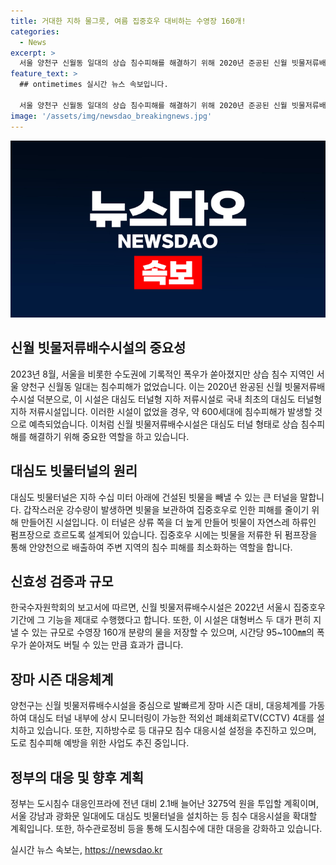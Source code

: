 ```yaml
---
title: 거대한 지하 물그릇, 여름 집중호우 대비하는 수영장 160개!
categories:
  - News
excerpt: >
  서울 양천구 신월동 일대의 상습 침수피해를 해결하기 위해 2020년 준공된 신월 빗물저류배수시설은 국내 최초의 대심도 터널형 지하 저류시설로, 장마 대응 체계를 가동하고 있다. 이를 통해 신월동 일대는 기록적인 폭우에도 침수피해를 예방했으며, 장마 시즌 대응을 위해 다양한 대책을 추진 중이다. 이러한 노력을 바탕으로 신월 빗물저류배수시설은 효율적인 재해 대응 및 도시침수 예방을 위한 모범사례로 평가받고 있다.
feature_text: >
  ## ontimetimes 실시간 뉴스 속보입니다.

  서울 양천구 신월동 일대의 상습 침수피해를 해결하기 위해 2020년 준공된 신월 빗물저류배수시설은 국내 최초의 대심도 터널형 지하 저류시설로, 장마 대응 체계를 가동하고 있다. 이를 통해 신월동 일대는 기록적인 폭우에도 침수피해를 예방했으며, 장마 시즌 대응을 위해 다양한 대책을 추진 중이다. 이러한 노력을 바탕으로 신월 빗물저류배수시설은 효율적인 재해 대응 및 도시침수 예방을 위한 모범사례로 평가받고 있다.
image: '/assets/img/newsdao_breakingnews.jpg'
---
```


<p><img src="/assets/img/newsdao_breakingnews.jpg" alt="ontimetimes 속보" /></p>

<h2 data-ke-size="size26">신월 빗물저류배수시설의 중요성</h2>

<p data-ke-size="size16">2023년 8월, 서울을 비롯한 수도권에 기록적인 폭우가 쏟아졌지만 상습 침수 지역인 서울 양천구 신월동 일대는 침수피해가 없었습니다. 이는 2020년 완공된 신월 빗물저류배수시설 덕분으로, 이 시설은 대심도 터널형 지하 저류시설로 국내 최초의 대심도 터널형 지하 저류시설입니다. 이러한 시설이 없었을 경우, 약 600세대에 침수피해가 발생할 것으로 예측되었습니다. 이처럼 신월 빗물저류배수시설은 대심도 터널 형태로 상습 침수피해를 해결하기 위해 중요한 역할을 하고 있습니다.</p>

<h2 data-ke-size="size26">대심도 빗물터널의 원리</h2>

<p data-ke-size="size16">대심도 빗물터널은 지하 수십 미터 아래에 건설된 빗물을 빼낼 수 있는 큰 터널을 말합니다. 갑작스러운 강수량이 발생하면 빗물을 보관하여 집중호우로 인한 피해를 줄이기 위해 만들어진 시설입니다. 이 터널은 상류 쪽을 더 높게 만들어 빗물이 자연스레 하류인 펌프장으로 흐르도록 설계되어 있습니다. 집중호우 시에는 빗물을 저류한 뒤 펌프장을 통해 안양천으로 배출하여 주변 지역의 침수 피해를 최소화하는 역할을 합니다.</p>

<h2 data-ke-size="size26">신효성 검증과 규모</h2>

<p data-ke-size="size16">한국수자원학회의 보고서에 따르면, 신월 빗물저류배수시설은 2022년 서울시 집중호우 기간에 그 기능을 제대로 수행했다고 합니다. 또한, 이 시설은 대형버스 두 대가 편히 지낼 수 있는 규모로 수영장 160개 분량의 물을 저장할 수 있으며, 시간당 95~100㎜의 폭우가 쏟아져도 버틸 수 있는 만큼 효과가 큽니다.</p>

<h2 data-ke-size="size26">장마 시즌 대응체계</h2>

<p data-ke-size="size16">양천구는 신월 빗물저류배수시설을 중심으로 발빠르게 장마 시즌 대비, 대응체계를 가동하여 대심도 터널 내부에 상시 모니터링이 가능한 적외선 폐쇄회로TV(CCTV) 4대를 설치하고 있습니다. 또한, 지하방수로 등 대규모 침수 대응시설 설정을 추진하고 있으며, 도로 침수피해 예방을 위한 사업도 추진 중입니다.</p>

<h2 data-ke-size="size26">정부의 대응 및 향후 계획</h2>

<p data-ke-size="size16">정부는 도시침수 대응인프라에 전년 대비 2.1배 늘어난 3275억 원을 투입할 계획이며, 서울 강남과 광화문 일대에도 대심도 빗물터널을 설치하는 등 침수 대응시설을 확대할 계획입니다. 또한, 하수관로정비 등을 통해 도시침수에 대한 대응을 강화하고 있습니다.</p>
실시간 뉴스 속보는, <a href="https://newsdao.kr" rel="dofollow">https://newsdao.kr</a>


